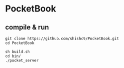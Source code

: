 # PocketBook
## compile & run
```shell
git clone https://github.com/shishc9/PocketBook.git
cd PocketBook

sh build.sh
cd bin/
./pocket_server
```